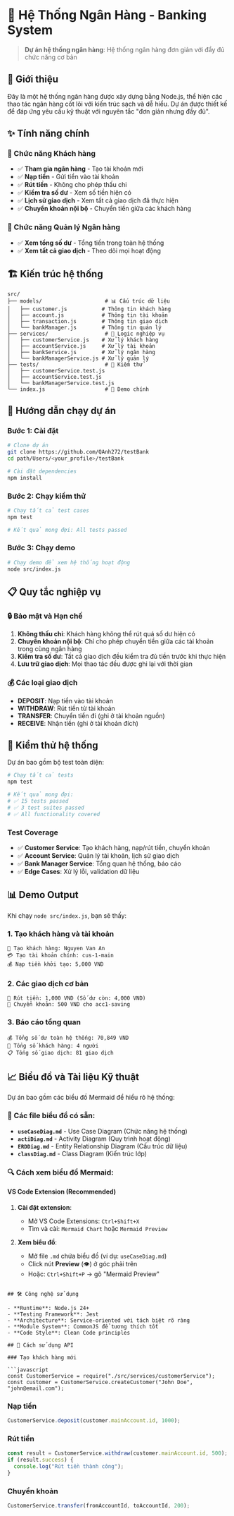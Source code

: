 # 🏦 Hệ Thống Ngân Hàng - Banking System

> **Dự án hệ thống ngân hàng**: Hệ thống ngân hàng đơn giản với đầy đủ chức năng cơ bản

## 📖 Giới thiệu

Đây là một hệ thống ngân hàng được xây dựng bằng Node.js, thể hiện các thao tác ngân hàng cốt lõi với kiến trúc sạch và dễ hiểu. Dự án được thiết kế để đáp ứng yêu cầu kỹ thuật với nguyên tắc "đơn giản nhưng đầy đủ".

## ✨ Tính năng chính

### 👤 Chức năng Khách hàng

- ✅ **Tham gia ngân hàng** - Tạo tài khoản mới
- ✅ **Nạp tiền** - Gửi tiền vào tài khoản
- ✅ **Rút tiền** - Không cho phép thấu chi
- ✅ **Kiểm tra số dư** - Xem số tiền hiện có
- ✅ **Lịch sử giao dịch** - Xem tất cả giao dịch đã thực hiện
- ✅ **Chuyển khoản nội bộ** - Chuyển tiền giữa các khách hàng

### 🏦 Chức năng Quản lý Ngân hàng

- ✅ **Xem tổng số dư** - Tổng tiền trong toàn hệ thống
- ✅ **Xem tất cả giao dịch** - Theo dõi mọi hoạt động

## 🏗️ Kiến trúc hệ thống

```
src/
├── models/                    # 📊 Cấu trúc dữ liệu
│   ├── customer.js           # Thông tin khách hàng
│   ├── account.js            # Thông tin tài khoản
│   ├── transaction.js        # Thông tin giao dịch
│   └── bankManager.js        # Thông tin quản lý
├── services/                  # 🔧 Logic nghiệp vụ
│   ├── customerService.js    # Xử lý khách hàng
│   ├── accountService.js     # Xử lý tài khoản
│   ├── bankService.js        # Xử lý ngân hàng
│   └── bankManagerService.js # Xử lý quản lý
├── tests/                     # 🧪 Kiểm thử
│   ├── customerService.test.js
│   ├── accountService.test.js
│   └── bankManagerService.test.js
└── index.js                   # 🚀 Demo chính
```

## 🚀 Hướng dẫn chạy dự án

### Bước 1: Cài đặt

```bash
# Clone dự án
git clone https://github.com/QAnh272/testBank
cd path/Users/<your_profile>/testBank

# Cài đặt dependencies
npm install
```

### Bước 2: Chạy kiểm thử

```bash
# Chạy tất cả test cases
npm test

# Kết quả mong đợi: All tests passed
```

### Bước 3: Chạy demo

```bash
# Chạy demo để xem hệ thống hoạt động
node src/index.js
```

## 📋 Quy tắc nghiệp vụ

### 🔒 Bảo mật và Hạn chế

1. **Không thấu chi**: Khách hàng không thể rút quá số dư hiện có
2. **Chuyển khoản nội bộ**: Chỉ cho phép chuyển tiền giữa các tài khoản trong cùng ngân hàng
3. **Kiểm tra số dư**: Tất cả giao dịch đều kiểm tra đủ tiền trước khi thực hiện
4. **Lưu trữ giao dịch**: Mọi thao tác đều được ghi lại với thời gian

### 💰 Các loại giao dịch

- **DEPOSIT**: Nạp tiền vào tài khoản
- **WITHDRAW**: Rút tiền từ tài khoản
- **TRANSFER**: Chuyển tiền đi (ghi ở tài khoản nguồn)
- **RECEIVE**: Nhận tiền (ghi ở tài khoản đích)

## 🧪 Kiểm thử hệ thống

Dự án bao gồm bộ test toàn diện:

```bash
# Chạy tất cả tests
npm test

# Kết quả mong đợi:
# ✅ 15 tests passed
# ✅ 3 test suites passed
# ✅ All functionality covered
```

### Test Coverage

- ✅ **Customer Service**: Tạo khách hàng, nạp/rút tiền, chuyển khoản
- ✅ **Account Service**: Quản lý tài khoản, lịch sử giao dịch
- ✅ **Bank Manager Service**: Tổng quan hệ thống, báo cáo
- ✅ **Edge Cases**: Xử lý lỗi, validation dữ liệu

## 📊 Demo Output

Khi chạy `node src/index.js`, bạn sẽ thấy:

### 1. Tạo khách hàng và tài khoản

```
🏦 Tạo khách hàng: Nguyen Van An
💳 Tạo tài khoản chính: cus-1-main
💰 Nạp tiền khởi tạo: 5,000 VND
```

### 2. Các giao dịch cơ bản

```
💸 Rút tiền: 1,000 VND (Số dư còn: 4,000 VND)
🔄 Chuyển khoản: 500 VND cho acc1-saving
```

### 3. Báo cáo tổng quan

```
💰 Tổng số dư toàn hệ thống: 70,849 VND
👥 Tổng số khách hàng: 4 người
📋 Tổng số giao dịch: 81 giao dịch
```

## 📈 Biểu đồ và Tài liệu Kỹ thuật

Dự án bao gồm các biểu đồ Mermaid để hiểu rõ hệ thống:

### 📁 Các file biểu đồ có sẵn:

- **`useCaseDiag.md`** - Use Case Diagram (Chức năng hệ thống)
- **`actiDiag.md`** - Activity Diagram (Quy trình hoạt động)
- **`ERDDiag.md`** - Entity Relationship Diagram (Cấu trúc dữ liệu)
- **`classDiag.md`** - Class Diagram (Kiến trúc lớp)

### 🔍 Cách xem biểu đồ Mermaid:

#### VS Code Extension (Recommended)

1. **Cài đặt extension**:

   - Mở VS Code Extensions: `Ctrl+Shift+X`
   - Tìm và cài: `Mermaid Chart` hoặc `Mermaid Preview`

2. **Xem biểu đồ**:
   - Mở file `.md` chứa biểu đồ (ví dụ: `useCaseDiag.md`)
   - Click nút **Preview** (👁️) ở góc phải trên
   - Hoặc: `Ctrl+Shift+P` → gõ "Mermaid Preview"
```

## 🛠️ Công nghệ sử dụng

- **Runtime**: Node.js 24+
- **Testing Framework**: Jest
- **Architecture**: Service-oriented với tách biệt rõ ràng
- **Module System**: CommonJS để tương thích tốt
- **Code Style**: Clean Code principles

## 📝 Cách sử dụng API

### Tạo khách hàng mới

```javascript
const CustomerService = require("./src/services/customerService");
const customer = CustomerService.createCustomer("John Doe", "john@email.com");
```

### Nạp tiền

```javascript
CustomerService.deposit(customer.mainAccount.id, 1000);
```

### Rút tiền

```javascript
const result = CustomerService.withdraw(customer.mainAccount.id, 500);
if (result.success) {
  console.log("Rút tiền thành công");
}
```

### Chuyển khoản

```javascript
CustomerService.transfer(fromAccountId, toAccountId, 200);
```
